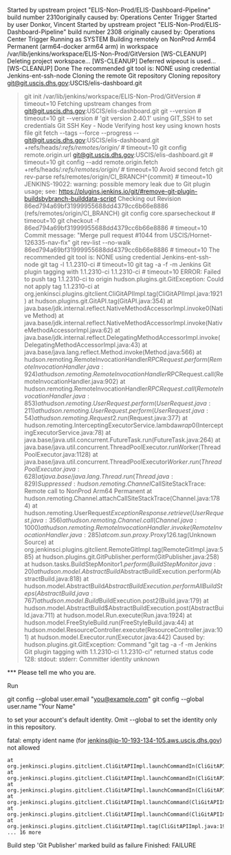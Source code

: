 Started by upstream project "ELIS-Non-Prod/ELIS-Dashboard-Pipeline" build number 2310originally caused by:
 Operations Center Trigger
 Started by user Donkor, Vincent Started by upstream project "ELIS-Non-Prod/ELIS-Dashboard-Pipeline" build number 2308 originally caused by:
  Operations Center Trigger
Running as SYSTEM
Building remotely on NonProd Arm64 Permanent (arm64-docker arm64 arm) in workspace /var/lib/jenkins/workspace/ELIS-Non-Prod/GitVersion
[WS-CLEANUP] Deleting project workspace...
[WS-CLEANUP] Deferred wipeout is used...
[WS-CLEANUP] Done
The recommended git tool is: NONE
using credential Jenkins-ent-ssh-node
Cloning the remote Git repository
Cloning repository git@git.uscis.dhs.gov:USCIS/elis-dashboard.git
 > git init /var/lib/jenkins/workspace/ELIS-Non-Prod/GitVersion # timeout=10
Fetching upstream changes from git@git.uscis.dhs.gov:USCIS/elis-dashboard.git
 > git --version # timeout=10
 > git --version # 'git version 2.40.1'
using GIT_SSH to set credentials Git SSH Key - Node
Verifying host key using known hosts file
 > git fetch --tags --force --progress -- git@git.uscis.dhs.gov:USCIS/elis-dashboard.git +refs/heads/*:refs/remotes/origin/* # timeout=10
 > git config remote.origin.url git@git.uscis.dhs.gov:USCIS/elis-dashboard.git # timeout=10
 > git config --add remote.origin.fetch +refs/heads/*:refs/remotes/origin/* # timeout=10
Avoid second fetch
 > git rev-parse refs/remotes/origin/CI_BRANCH^{commit} # timeout=10
JENKINS-19022: warning: possible memory leak due to Git plugin usage; see: https://plugins.jenkins.io/git/#remove-git-plugin-buildsbybranch-builddata-script
Checking out Revision 86ed794a69bf31999955688dd4379cc6b66e8886 (refs/remotes/origin/CI_BRANCH)
 > git config core.sparsecheckout # timeout=10
 > git checkout -f 86ed794a69bf31999955688dd4379cc6b66e8886 # timeout=10
Commit message: "Merge pull request #1044 from USCIS/Hornet-126335-nav-fix"
 > git rev-list --no-walk 86ed794a69bf31999955688dd4379cc6b66e8886 # timeout=10
The recommended git tool is: NONE
using credential Jenkins-ent-ssh-node
 > git tag -l 1.1.2310-ci # timeout=10
 > git tag -a -f -m Jenkins Git plugin tagging with 1.1.2310-ci 1.1.2310-ci # timeout=10
ERROR: Failed to push tag 1.1.2310-ci to origin
hudson.plugins.git.GitException: Could not apply tag 1.1.2310-ci
	at org.jenkinsci.plugins.gitclient.CliGitAPIImpl.tag(CliGitAPIImpl.java:1921)
	at hudson.plugins.git.GitAPI.tag(GitAPI.java:354)
	at java.base/jdk.internal.reflect.NativeMethodAccessorImpl.invoke0(Native Method)
	at java.base/jdk.internal.reflect.NativeMethodAccessorImpl.invoke(NativeMethodAccessorImpl.java:62)
	at java.base/jdk.internal.reflect.DelegatingMethodAccessorImpl.invoke(DelegatingMethodAccessorImpl.java:43)
	at java.base/java.lang.reflect.Method.invoke(Method.java:566)
	at hudson.remoting.RemoteInvocationHandler$RPCRequest.perform(RemoteInvocationHandler.java:924)
	at hudson.remoting.RemoteInvocationHandler$RPCRequest.call(RemoteInvocationHandler.java:902)
	at hudson.remoting.RemoteInvocationHandler$RPCRequest.call(RemoteInvocationHandler.java:853)
	at hudson.remoting.UserRequest.perform(UserRequest.java:211)
	at hudson.remoting.UserRequest.perform(UserRequest.java:54)
	at hudson.remoting.Request$2.run(Request.java:377)
	at hudson.remoting.InterceptingExecutorService.lambda$wrap$0(InterceptingExecutorService.java:78)
	at java.base/java.util.concurrent.FutureTask.run(FutureTask.java:264)
	at java.base/java.util.concurrent.ThreadPoolExecutor.runWorker(ThreadPoolExecutor.java:1128)
	at java.base/java.util.concurrent.ThreadPoolExecutor$Worker.run(ThreadPoolExecutor.java:628)
	at java.base/java.lang.Thread.run(Thread.java:829)
	Suppressed: hudson.remoting.Channel$CallSiteStackTrace: Remote call to NonProd Arm64 Permanent
		at hudson.remoting.Channel.attachCallSiteStackTrace(Channel.java:1784)
		at hudson.remoting.UserRequest$ExceptionResponse.retrieve(UserRequest.java:356)
		at hudson.remoting.Channel.call(Channel.java:1000)
		at hudson.remoting.RemoteInvocationHandler.invoke(RemoteInvocationHandler.java:285)
		at com.sun.proxy.$Proxy126.tag(Unknown Source)
		at org.jenkinsci.plugins.gitclient.RemoteGitImpl.tag(RemoteGitImpl.java:585)
		at hudson.plugins.git.GitPublisher.perform(GitPublisher.java:258)
		at hudson.tasks.BuildStepMonitor$1.perform(BuildStepMonitor.java:20)
		at hudson.model.AbstractBuild$AbstractBuildExecution.perform(AbstractBuild.java:818)
		at hudson.model.AbstractBuild$AbstractBuildExecution.performAllBuildSteps(AbstractBuild.java:767)
		at hudson.model.Build$BuildExecution.post2(Build.java:179)
		at hudson.model.AbstractBuild$AbstractBuildExecution.post(AbstractBuild.java:711)
		at hudson.model.Run.execute(Run.java:1924)
		at hudson.model.FreeStyleBuild.run(FreeStyleBuild.java:44)
		at hudson.model.ResourceController.execute(ResourceController.java:101)
		at hudson.model.Executor.run(Executor.java:442)
Caused by: hudson.plugins.git.GitException: Command "git tag -a -f -m Jenkins Git plugin tagging with 1.1.2310-ci 1.1.2310-ci" returned status code 128:
stdout: 
stderr: Committer identity unknown

*** Please tell me who you are.

Run

  git config --global user.email "you@example.com"
  git config --global user.name "Your Name"

to set your account's default identity.
Omit --global to set the identity only in this repository.

fatal: empty ident name (for <jenkins@ip-10-193-134-105.aws.uscis.dhs.gov>) not allowed

	at org.jenkinsci.plugins.gitclient.CliGitAPIImpl.launchCommandIn(CliGitAPIImpl.java:2842)
	at org.jenkinsci.plugins.gitclient.CliGitAPIImpl.launchCommandIn(CliGitAPIImpl.java:2762)
	at org.jenkinsci.plugins.gitclient.CliGitAPIImpl.launchCommandIn(CliGitAPIImpl.java:2757)
	at org.jenkinsci.plugins.gitclient.CliGitAPIImpl.launchCommand(CliGitAPIImpl.java:2051)
	at org.jenkinsci.plugins.gitclient.CliGitAPIImpl.launchCommand(CliGitAPIImpl.java:2063)
	at org.jenkinsci.plugins.gitclient.CliGitAPIImpl.tag(CliGitAPIImpl.java:1919)
	... 16 more
Build step 'Git Publisher' marked build as failure
Finished: FAILURE
